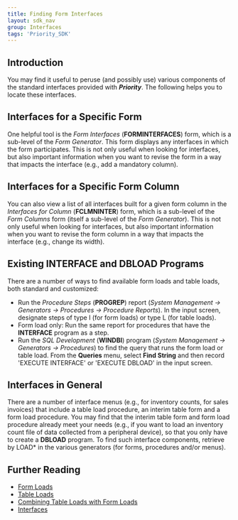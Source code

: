 ```yaml
---
title: Finding Form Interfaces
layout: sdk_nav
group: Interfaces
tags: 'Priority_SDK'
---
```


## Introduction

You may find it useful to peruse (and possibly use) various components
of the standard interfaces provided with ***Priority***. The following
helps you to locate these interfaces.

## Interfaces for a Specific Form 

One helpful tool is the *Form Interfaces* (**FORMINTERFACES**) form,
which is a sub-level of the *Form Generator*. This form displays any
interfaces in which the form participates. This is not only useful when
looking for interfaces, but also important information when you want to
revise the form in a way that impacts the interface (e.g., add a
mandatory column).

## Interfaces for a Specific Form Column 

You can also view a list of all interfaces built for a given form column
in the *Interfaces for Column* (**FCLMNINTER**) form, which is a
sub-level of the *Form Columns* form (itself a sub-level of the *Form
Generator*). This is not only useful when looking for interfaces, but
also important information when you want to revise the form column in a
way that impacts the interface (e.g., change its width).

## Existing INTERFACE and DBLOAD Programs 

There are a number of ways to find available form loads and table loads,
both standard and customized:

-   Run the *Procedure Steps* (**PROGREP**) report (*System Management →
    Generators → Procedures → Procedure Reports*). In the input screen,
    designate steps of type I (for form loads) or type L (for table
    loads).
-   Form load only: Run the same report for procedures that have the
    **INTERFACE** program as a step.
-   Run the *SQL Development* (**WINDBI**) program (*System Management →
    Generators → Procedures*) to find the query that runs the form load
    or table load. From the **Queries** menu, select **Find String** and
    then record \'EXECUTE INTERFACE\' or \'EXECUTE DBLOAD\' in the input
    screen.

## Interfaces in General 

There are a number of interface menus (e.g., for inventory counts, for
sales invoices) that include a table load procedure, an interim table
form and a form load procedure. You may find that the interim table form
and form load procedure already meet your needs (e.g., if you want to
load an inventory count file of data collected from a peripheral
device), so that you only have to create a **DBLOAD** program. To find
such interface components, retrieve by LOAD\* in the various generators
(for forms, procedures and/or menus).

## Further Reading 

-   [Form Loads](Form-Loads )
-   [Table Loads](Table-Loads )
-   [Combining Table Loads with Form
    Loads](Combining-Table-Loads-with-Form-Loads )
-   [Interfaces](Interfaces )
